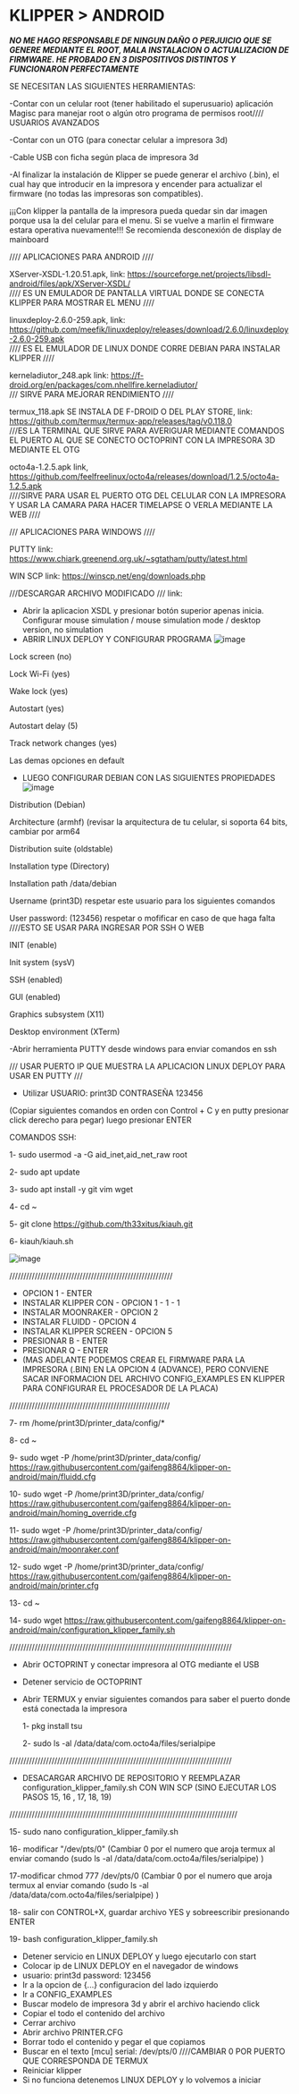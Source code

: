 # KLIPPER > ANDROID

***NO ME HAGO RESPONSABLE DE NINGUN DAÑO O PERJUICIO QUE SE GENERE MEDIANTE EL ROOT, MALA INSTALACION O ACTUALIZACION DE FIRMWARE. HE PROBADO EN 3 DISPOSITIVOS DISTINTOS Y FUNCIONARON PERFECTAMENTE***

SE NECESITAN LAS SIGUIENTES HERRAMIENTAS:

-Contar con un celular root (tener habilitado el superusuario) aplicación Magisc para manejar root o algún otro programa de permisos root//// USUARIOS AVANZADOS

-Contar con un OTG (para conectar celular a impresora 3d)

-Cable USB con ficha según placa de impresora 3d

-Al finalizar la instalación de Klipper se puede generar el archivo (.bin), el cual hay que introducir en la impresora y encender para actualizar el firmware (no todas las impresoras son compatibles). 

¡¡¡Con klipper la pantalla de la impresora pueda quedar sin dar imagen porque usa la del celular para el menu. Si se vuelve a marlin el firmware estara operativa nuevamente!!! Se recomienda desconexión de display de mainboard

//// APLICACIONES PARA ANDROID ////

XServer-XSDL-1.20.51.apk, link: https://sourceforge.net/projects/libsdl-android/files/apk/XServer-XSDL/   
//// ES UN EMULADOR DE PANTALLA VIRTUAL DONDE SE CONECTA KLIPPER PARA MOSTRAR EL MENU ////

linuxdeploy-2.6.0-259.apk, link: https://github.com/meefik/linuxdeploy/releases/download/2.6.0/linuxdeploy-2.6.0-259.apk   
//// ES EL EMULADOR DE LINUX DONDE CORRE DEBIAN PARA INSTALAR KLIPPER ////

kerneladiutor_248.apk link: https://f-droid.org/en/packages/com.nhellfire.kerneladiutor/     
/// SIRVE PARA MEJORAR RENDIMIENTO ////

termux_118.apk SE INSTALA DE F-DROID O DEL PLAY STORE, link: https://github.com/termux/termux-app/releases/tag/v0.118.0  
///ES LA TERMINAL QUE SIRVE PARA AVERIGUAR MEDIANTE COMANDOS EL PUERTO AL QUE SE CONECTO OCTOPRINT CON LA IMPRESORA 3D MEDIANTE EL OTG

octo4a-1.2.5.apk link, https://github.com/feelfreelinux/octo4a/releases/download/1.2.5/octo4a-1.2.5.apk    
////SIRVE PARA USAR EL PUERTO OTG DEL CELULAR CON LA IMPRESORA Y USAR LA CAMARA PARA HACER TIMELAPSE O VERLA MEDIANTE LA WEB ////

/// APLICACIONES PARA WINDOWS ////

PUTTY link: https://www.chiark.greenend.org.uk/~sgtatham/putty/latest.html

WIN SCP link: https://winscp.net/eng/downloads.php

///DESCARGAR ARCHIVO MODIFICADO ///
link: 

- Abrir la aplicacion XSDL y presionar botón superior apenas inicia. Configurar mouse simulation / mouse simulation mode / desktop version, no simulation
- ABRIR LINUX DEPLOY Y CONFIGURAR PROGRAMA ![image](https://github.com/Tronix3d/ARPRINT3D/assets/15800124/4eb011d2-9bb0-4b8b-af16-4a8d1c1d0766)

Lock screen (no)

Lock Wi-Fi (yes)

Wake lock (yes)

Autostart (yes)

Autostart delay (5)

Track network changes (yes)

Las demas opciones en default

- LUEGO CONFIGURAR DEBIAN CON LAS SIGUIENTES PROPIEDADES ![image](https://github.com/Tronix3d/ARPRINT3D/assets/15800124/f669e6ca-69b7-4564-8640-640ff72454be)

Distribution (Debian)

Architecture (armhf) (revisar la arquitectura de tu celular, si soporta 64 bits, cambiar por arm64

Distribution suite (oldstable)

Installation type (Directory)

Installation path   /data/debian

Username (print3D) respetar este usuario para los siguientes comandos

User password: (123456) respetar o mofificar en caso de que haga falta ////ESTO SE USAR PARA INGRESAR POR SSH O WEB

INIT (enable)

Init system (sysV)

SSH (enabled)

GUI (enabled)

Graphics subsystem (X11)

Desktop environment (XTerm)


-Abrir herramienta PUTTY desde windows para enviar comandos en ssh

/// USAR PUERTO IP QUE MUESTRA LA APLICACION LINUX DEPLOY PARA USAR EN PUTTY ///
-	Utilizar USUARIO: print3D CONTRASEÑA 123456

(Copiar siguientes comandos en orden con Control + C y en putty presionar click derecho para pegar) luego presionar ENTER

COMANDOS SSH:

1- sudo usermod -a -G aid_inet,aid_net_raw root

2- sudo apt update

3- sudo apt install -y git vim wget

4- cd ~

5- git clone https://github.com/th33xitus/kiauh.git

6- kiauh/kiauh.sh

![image](https://github.com/Tronix3d/Klipper-en-Android/assets/15800124/07550f04-0b3a-4aea-a4d4-48eb0b54af6f)


//////////////////////////////////////////////////////////
- OPCION 1 - ENTER
- INSTALAR KLIPPER CON - OPCION 1 - 1 - 1
- INSTALAR MOONRAKER - OPCION 2
- INSTALAR FLUIDD - OPCION 4
- INSTALAR KLIPPER SCREEN - OPCION 5
- PRESIONAR B - ENTER
- PRESIONAR Q - ENTER
- (MAS ADELANTE PODEMOS CREAR EL FIRMWARE PARA LA IMPRESORA (.BIN) EN LA OPCION 4 (ADVANCE), PERO CONVIENE SACAR INFORMACION DEL ARCHIVO CONFIG_EXAMPLES EN KLIPPER PARA CONFIGURAR EL PROCESADOR DE LA PLACA)
  
/////////////////////////////////////////////////////////

7- rm /home/print3D/printer_data/config/*

8- cd ~

9- sudo wget -P /home/print3D/printer_data/config/ https://raw.githubusercontent.com/gaifeng8864/klipper-on-android/main/fluidd.cfg

10- sudo wget -P /home/print3D/printer_data/config/ https://raw.githubusercontent.com/gaifeng8864/klipper-on-android/main/homing_override.cfg

11- sudo wget -P /home/print3D/printer_data/config/ https://raw.githubusercontent.com/gaifeng8864/klipper-on-android/main/moonraker.conf

12- sudo wget -P /home/print3D/printer_data/config/ https://raw.githubusercontent.com/gaifeng8864/klipper-on-android/main/printer.cfg

13- cd ~

14- sudo wget https://raw.githubusercontent.com/gaifeng8864/klipper-on-android/main/configuration_klipper_family.sh

///////////////////////////////////////////////////////////////////////////////

- Abrir OCTOPRINT y conectar impresora al OTG mediante el USB
- Detener servicio de OCTOPRINT
- Abrir TERMUX y enviar siguientes comandos para saber el puerto donde está conectada la impresora

  1- pkg install tsu
  
  2- sudo ls -al /data/data/com.octo4a/files/serialpipe
  
///////////////////////////////////////////////////////////////////////////////

- DESACARGAR ARCHIVO DE REPOSITORIO Y REEMPLAZAR configuration_klipper_family.sh CON WIN SCP   (SINO EJECUTAR LOS PASOS 15, 16 , 17, 18, 19)

/////////////////////////////////////////////////////////////////////////////////

15- sudo nano configuration_klipper_family.sh

16- modificar "/dev/pts/0" (Cambiar 0 por el numero que aroja termux al enviar comando (sudo ls -al /data/data/com.octo4a/files/serialpipe) )

17-modificar chmod 777 /dev/pts/0  (Cambiar 0 por el numero que aroja termux al enviar comando (sudo ls -al /data/data/com.octo4a/files/serialpipe) )

18- salir con CONTROL+X, guardar archivo YES y sobreescribir presionando ENTER

19- bash configuration_klipper_family.sh

- Detener servicio en LINUX DEPLOY y luego ejecutarlo con start
- Colocar ip de LINUX DEPLOY en el navegador de windows
- usuario: print3d password: 123456
- Ir a la opcion de {...} configuracion del lado izquierdo
- Ir a CONFIG_EXAMPLES
- Buscar modelo de impresora 3d y abrir el archivo haciendo click
- Copiar el todo el contenido del archivo
- Cerrar archivo
- Abrir archivo PRINTER.CFG
- Borrar todo el contenido y pegar el que copiamos
- Buscar en el texto
  [mcu]
  serial: /dev/pts/0 ////CAMBIAR 0 POR PUERTO QUE CORRESPONDA DE TERMUX
- Reiniciar klipper
- Si no funciona detenemos LINUX DEPLOY y lo volvemos a iniciar

  

